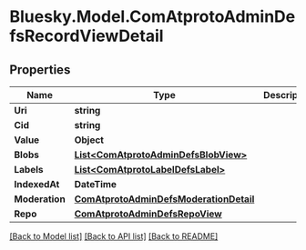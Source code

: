# Bluesky.Model.ComAtprotoAdminDefsRecordViewDetail

## Properties

Name | Type | Description | Notes
------------ | ------------- | ------------- | -------------
**Uri** | **string** |  | 
**Cid** | **string** |  | 
**Value** | **Object** |  | 
**Blobs** | [**List&lt;ComAtprotoAdminDefsBlobView&gt;**](ComAtprotoAdminDefsBlobView.md) |  | 
**Labels** | [**List&lt;ComAtprotoLabelDefsLabel&gt;**](ComAtprotoLabelDefsLabel.md) |  | [optional] 
**IndexedAt** | **DateTime** |  | 
**Moderation** | [**ComAtprotoAdminDefsModerationDetail**](ComAtprotoAdminDefsModerationDetail.md) |  | 
**Repo** | [**ComAtprotoAdminDefsRepoView**](ComAtprotoAdminDefsRepoView.md) |  | 

[[Back to Model list]](../README.md#documentation-for-models) [[Back to API list]](../README.md#documentation-for-api-endpoints) [[Back to README]](../README.md)

